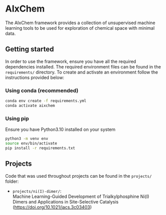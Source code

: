 # AIxChem

The AIxChem framework provides a collection of unsupervised machine learning tools to be used for exploration of chemical space with minimal data.

## Getting started

In order to use the framework, ensure you have all the required dependencies installed. 
The required environment files can be found in the ``requirements/`` directory. To create and activate an environment follow the instructions provided below:


### Using conda (recommended)

```sh
conda env create -f requirements.yml
conda activate aixchem
```

### Using pip 
Ensure you have Python3.10 installed on your system

```sh
python3 -m venv env
source env/bin/activate
pip install -r requirements.txt
```

## Projects

Code that was used throughout projects can be found in the ``projects/`` folder:

- ``projects/ni(I)-dimer/``:  
Machine Learning-Guided Development of Trialkylphosphine Ni(I) Dimers and Applications in Site-Selective Catalysis (https://doi.org/10.1021/jacs.3c03403)

